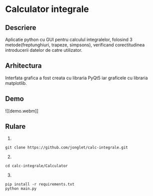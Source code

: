 # Calculator integrale
## Descriere
Aplicatie python cu GUI pentru calculul integralelor, folosind 3 metode(freptunghiuri, trapeze, simpsons), verificand corectitudinea introducerii datelor de catre utilizator.

## Arhitectura
Interfata grafica a fost creata cu libraria PyQt5 iar graficele cu libraria matplotlib.

## Demo

![[demo.webm]]

## Rulare
1.
 ```
git clone https://github.com/jonglet/calc-integrale.git
 ```
 2.
```
cd calc-integrale/Calculator
```
3.
```
pip install -r requirements.txt
python main.py
